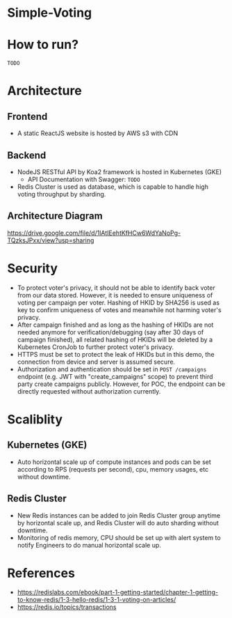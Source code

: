 # Simple-Voting

# How to run?
`TODO`

# Architecture
## Frontend
- A static ReactJS website is hosted by AWS s3 with CDN

## Backend
- NodeJS RESTful API by Koa2 framework is hosted in Kubernetes (GKE)
	- API Documentation with Swagger: `TODO`
- Redis Cluster is used as database, which is capable to handle high voting throughput by sharding.

## Architecture Diagram
https://drive.google.com/file/d/1lAtIEehtKfHCw6WdYaNoPg-TQzksJPxx/view?usp=sharing

# Security
- To protect voter's privacy, it should not be able to identify back voter from our data stored. However, it is needed to ensure uniqueness of voting per campaign per voter. Hashing of HKID by SHA256 is used as key to confirm uniqueness of votes and meanwhile not harming voter's privacy.
- After campaign finished and as long as the hashing of HKIDs are not needed anymore for verification/debugging (say after 30 days of campaign finished), all related hashing of HKIDs will be deleted by a Kubernetes CronJob to further protect voter's privacy.
- HTTPS must be set to protect the leak of HKIDs but in this demo, the connection from device and server is assumed secure.
- Authorization and authentication should be set in `POST /campaigns` endpoint (e.g. JWT with "create_campaigns" scope) to prevent third party create campaigns publicly. However, for POC, the endpoint can be directly requested without authorization currently.

# Scaliblity
## Kubernetes (GKE)
- Auto horizontal scale up of compute instances and pods can be set according to RPS (requests per second), cpu, memory usages, etc without downtime.

## Redis Cluster 
- New Redis instances can be added to join Redis Cluster group anytime by horizontal scale up, and Redis Cluster will do auto sharding  without downtime.
- Monitoring of redis memory, CPU should be set up with alert system to notify Engineers to do manual horizontal scale up.

# References
- https://redislabs.com/ebook/part-1-getting-started/chapter-1-getting-to-know-redis/1-3-hello-redis/1-3-1-voting-on-articles/
- https://redis.io/topics/transactions